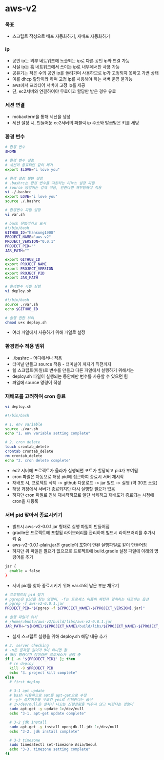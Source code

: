 # aws-v2

### 목표
- 스크립트 작성으로 배포 자동화하기, 재배포 자동화하기

### ip
- 공인 ip는 외부 네트워크에 노출되는 ip로 다른 공인 ip와 연결 가능
- 사설 ip는 홈 네트워크에서 쓰이는 ip로 내부에서만 사용 가능
- 공유기는 적은 수의 공인 ip를 돌려가며 사용하므로 ip가 고정되지 못하고 가변 상태
- 이를 dhcp 할당이라 하며 고정 ip를 사용해야 하는 서버 운영 불가능
- aws에서 프리티어 서버에 고정 ip를 제공
- 단, ec2서버와 연결하여야 무료이고 할당만 받은 경우 유료

### 세션 연결
- mobaxterm을 통해 세션을 생성
- 세션 설정 시, 만들어둔 ec2서버의 퍼블릭 ip 주소와 발급받은 키를 세팅

### 환경 변수
```sh
# 환경 변수
$HOME

# 환경 변수 설정
# 세션이 종료되면 같이 제거
export $LOVE="i love you"

# 환경 설정 불변 설정
# .bashrc는 환경 변수를 저장하는 리눅스 설정 파일
# source 명령어는 강제 적용, 안한다면 재부팅해야 적용
vi ./.bashrc
export LOVE="i love you"
source ./.bashrc

# 환경변수 파일 설정
vi var.sh

# bash 문법이라고 표시
#!/bin/bash
GITHUB_ID="hansung1908"
PROJECT_NAME="aws-v2"
PROJECT_VERSION="0.0.1"
PROJECT_PID=""
JAR_PATH=""

export GITHUB_ID
export PROJECT_NAME
export PROJECT_VERSION
export PROJECT_PID
export JAR_PATH

# 환경변수 파일 실행
vi deploy.sh

#!/bin/bash
source ./var.sh
echo $GITHUB_ID

# 실행 권한 부여
chmod u+x deploy.sh
```
- 여러 파일에서 사용하기 위해 파일로 설정

### 환경변수 적용 범위
- ./bashrc - 어디에서나 적용
- 터미널 만들고 source 적용 - 터미널이 꺼지기 직전까지
- 쉘 스크립트(파일)로 변수를 만들고 다른 파일에서 실행하기 위해서는
- deploy.sh 파일이 실행되는 동안에만 변수를 사용할 수 있으면 됨
- 파일에 source 명령어 작성

### 재배포를 고려하여 cron 종료
```sh
vi deploy.sh

#!/bin/bash

# 1. env variable
source ./var.sh
echo "1. env variable setting complete"

# 2. cron delete
touch crontab_delete
crontab crontab_delete
rm crontab_delete
echo "2. cron delete complete"
```
- ec2 서버에 프로젝트가 올라가 실행되면 포트가 할당되고 pid가 부여됨
- cron 파일은 자동으로 해당 pid에 접근하여 종료시 서버 재시작
- 재배포 시, 프로젝트 삭제 -> github 다운로드 -> jar 빌드 -> 실행 (약 30초 소요)
- 해당 과정에서 서버가 종료되지만 다시 실행할 필요가 없음
- 하지만 cron 파일로 인해 재시작하므로 일단 삭제하고 재배포가 종료되는 시점에 cron을 재등록

### 서버 pid 찾아서 종료시키기
- 빌드시 aws-v2-0.0.1.jar 형태로 실행 파일이 만들어짐
- gradle은 프로젝트에 포함됨 라이브러리를 관리하며 빌드시 라이브러리를 추가시켜 줌
- aws-v2-0.0.1-plain.jar은 gradle이 포함이 안된 실행파일로 같이 만들어짐
- 하지만 위 파일은 필요가 없으므로 프로젝트에 build.gradle 설정 파일에 아래의 명령어를 추가
```sh
jar {
  enable = false
}
```
- 서버 pid를 찾아 종료시키기 위해 var.sh의 남은 부분 채우기
```sh
# 프로젝트의 pid 찾기
# pgrep은 pid를 찾는 명령어, -f는 프로세스 이름이 패턴과 일치하는 대조하는 옵션
# pgrep -f aws-v2-0.0.1.jar
PROJECT_PID="$(pgrep -f ${PROJECT_NAME}-${PROJECT_VERSION}.jar)"

# 실행 파일의 위치
# /home/ubuntu/aws-v2/build/libs/aws-v2-0.0.1.jar
JAR_PATH="${HOME}/${PROJECT_NAME}/build/libs/${PROJECT_NAME}-${PROJECT_VERSION}.jar"
```
- 실제 스크립트 실행을 위해 deploy.sh 해당 내용 추가
```sh
# 3. server checking
# -n은 문자열 길이가 0이 아니면 참
# 해당 명령어가 참이라면 프로세스가 실행 중
if [ -n "${PROJECT_PID}" ]; then
  # re deploy
  kill -9 $PROJECT_PID
  echo "3. project kill complete"
else
  # first deploy

  # 3-1 apt update
  # bash 이용하므로 apt를 apt-get으로 수정
  # -y는 설치여부를 무조건 yes로 선택한다는 옵션
  # 1>/dev/null은 설치시 나오는 진행상황을 띄우지 않고 버린다는 명령어
  sudo apt-get -y update 1>/dev/null
  echo "3-1. apt-get update complete"

  # 3-2 jdk install
  sudo apt-get -y install openjdk-11-jdk 1>/dev/null
  echo "3-2. jdk install complete"

  # 3-3 timezone
  sudo timedatectl set-timezone Asia/Seoul
  echo "3-3. timezone setting complete"
fi
```